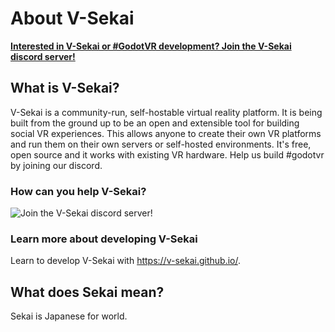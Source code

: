 # About V-Sekai

**[Interested in V-Sekai or #GodotVR development? Join the V-Sekai discord server!](https://discord.gg/7BQDHesck8)**

## What is V-Sekai?

V-Sekai is a community-run, self-hostable virtual reality platform. It is being built from the ground up to be an open and extensible tool for building social VR experiences. This allows anyone to create their own VR platforms and run them on their own servers or self-hosted environments. It's free, open source and it works with existing VR hardware. Help us build #godotvr by joining our discord.

### How can you help V-Sekai?
![Join the V-Sekai discord server!](https://discord.gg/7BQDHesck8)

### Learn more about developing V-Sekai

Learn to develop V-Sekai with https://v-sekai.github.io/.

## What does Sekai mean?

Sekai is Japanese for world.
